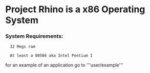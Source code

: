 # Project Rhino is a x86 Operating System
### System Requirements:

      32 Megs ram

      At least a 80586 aka Intel Pentium I

for an example of an application go to '''user/example'''